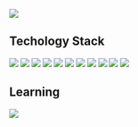 [![](https://img.shields.io/badge/Discord-7289da?&style=for-the-badge&logo=discord&logoColor=white)](https://discord.gg/vVrSVgC)

## Techology Stack
[![](https://img.shields.io/badge/javascript%20-%23323330.svg?&style=for-the-badge&logo=javascript&logoColor=%23F7DF1E)](https://www.google.com/search?q=javascript)
[![](https://img.shields.io/badge/node.js%20-%2343853D.svg?&style=for-the-badge&logo=node.js&logoColor=white)](https://www.google.com/search?q=nodejs)
[![](https://img.shields.io/badge/python%20-%2314354C.svg?&style=for-the-badge&logo=python&logoColor=white)](https://www.google.com/search?q=pythonlang)
[![](https://img.shields.io/badge/html5%20-%23E34F26.svg?&style=for-the-badge&logo=html5&logoColor=white)](https://www.google.com/search?q=html5)
[![](https://img.shields.io/badge/css3%20-%231572B6.svg?&style=for-the-badge&logo=css3&logoColor=white)](https://www.google.com/search?q=css3)
[![](https://img.shields.io/badge/react%20-%2320232a.svg?&style=for-the-badge&logo=react&logoColor=%2361DAFB)](https://www.google.com/search?q=reactjs)
[![](https://img.shields.io/badge/bootstrap%20-%23563D7C.svg?&style=for-the-badge&logo=bootstrap&logoColor=white)](https://www.google.com/search?q=bootstrap)
[![](https://img.shields.io/badge/MongoDB-%234ea94b.svg?&style=for-the-badge&logo=mongodb&logoColor=white)](https://www.google.com/search?q=mongodb)
[![](https://img.shields.io/badge/apache%20-%23D42029.svg?&style=for-the-badge&logo=apache&logoColor=white)](https://www.google.com/search?q=apache)
[![](https://img.shields.io/badge/java-%23ED8B00.svg?&style=for-the-badge&logo=java&logoColor=white)](https://www.google.com/search?q=java)
[![](https://img.shields.io/badge/mysql-%2300f.svg?&style=for-the-badge&logo=mysql&logoColor=white)](https://www.google.com/search?q=mysql)

## Learning
[![](https://img.shields.io/badge/Electron-171C2D?&style=for-the-badge&logo=electron&logoColor=white)](https://www.google.com/search?q=electronjs)
